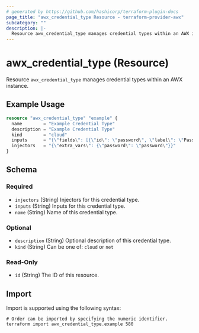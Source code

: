 ```yaml
---
# generated by https://github.com/hashicorp/terraform-plugin-docs
page_title: "awx_credential_type Resource - terraform-provider-awx"
subcategory: ""
description: |-
  Resource awx_credential_type manages credential types within an AWX instance.
---
```


# awx_credential_type (Resource)

Resource `awx_credential_type` manages credential types within an AWX instance.

## Example Usage

```terraform
resource "awx_credential_type" "example" {
  name        = "Example Credential Type"
  description = "Example Credential Type"
  kind        = "cloud"
  inputs      = "{\"fields\": [{\"id\": \"password\", \"label\": \"Password\", \"type\": \"string\", \"secret\": true}]}"
  injectors   = "{\"extra_vars\": {\"password\": \"password\"}}"
}
```

<!-- schema generated by tfplugindocs -->
## Schema

### Required

- `injectors` (String) Injectors for this credential type.
- `inputs` (String) Inputs for this credential type.
- `name` (String) Name of this credential type.

### Optional

- `description` (String) Optional description of this credential type.
- `kind` (String) Can be one of: `cloud` or `net`

### Read-Only

- `id` (String) The ID of this resource.

## Import

Import is supported using the following syntax:

```shell
# Order can be imported by specifying the numeric identifier.
terraform import awx_credential_type.example 580
```
